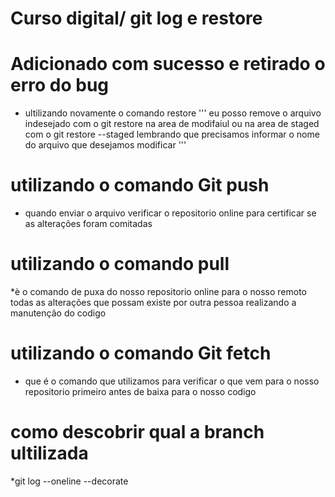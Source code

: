 # Curso digital/ git log e restore

# Adicionado com sucesso e retirado o erro do bug 

* ultilizando novamente o comando restore 
''' eu posso remove o arquivo indesejado com o git restore na area de modifaiul ou na area de staged com o git restore --staged lembrando que 
precisamos informar o nome do arquivo que desejamos modificar '''

# utilizando o comando Git push 
* quando enviar o arquivo verificar o repositorio online para certificar se as alterações foram comitadas
# utilizando o comando pull
*è o comando de puxa do nosso repositorio online para o nosso remoto todas as alterações que possam existe por outra pessoa realizando a manutenção do codigo
# utilizando o comando Git fetch 
* que é o comando que utilizamos para verificar o que vem para o nosso repositorio primeiro antes de baixa para o nosso codigo

# como descobrir qual a branch ultilizada
*git log --oneline --decorate